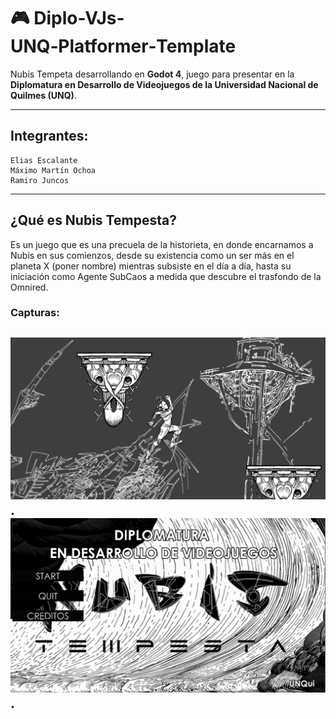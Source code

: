 # 🎮 Diplo-VJs-UNQ‑Platformer‑Template

Nubis Tempeta desarrollando en **Godot 4**, juego para presentar en la **Diplomatura en Desarrollo de Videojuegos de la Universidad Nacional de Quilmes (UNQ)**.

---
## Integrantes:
	Elias Escalante
	Máximo Martín Ochoa
	Ramiro Juncos
---
## ¿Qué es Nubis Tempesta?

Es un juego que es una precuela de la historieta, 
en donde encarnamos a Nubis en sus comienzos, desde su existencia como un ser más en el planeta X (poner nombre) 
mientras subsiste en el día a día, hasta su iniciación como Agente SubCaos a medida que descubre el trasfondo de la Omnired.

### Capturas:
![Captura de pantalla del juego](https://github.com/eliasescalante/nubisTempesta/blob/graficos/_assets/capture/CAP_2.png).
![GIF demostrando movimiento y salto](https://github.com/eliasescalante/nubisTempesta/blob/graficos/_assets/capture/cap_1.png).
---

